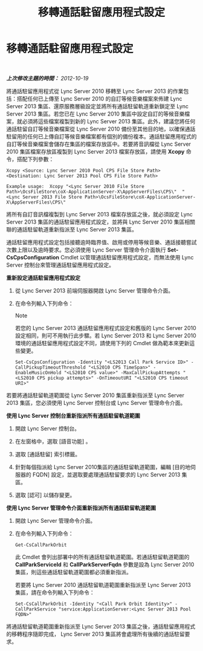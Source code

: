 ﻿---
title: 移轉通話駐留應用程式設定
TOCTitle: 移轉通話駐留應用程式設定
ms:assetid: 23b192d2-93ec-42a8-b175-b6ed502a2c35
ms:mtpsurl: https://technet.microsoft.com/zh-tw/library/JJ687993(v=OCS.15)
ms:contentKeyID: 49889977
ms.date: 08/10/2015
mtps_version: v=OCS.15
ms.translationtype: HT
---

# 移轉通話駐留應用程式設定

 

_**上次修改主題的時間：** 2012-10-19_

將通話駐留應用程式從 Lync Server 2010 移轉至 Lync Server 2013 的作業包括：搭配任何已上傳至 Lync Server 2010 的自訂等候音樂檔案來佈建 Lync Server 2013 集區、還原服務層級設定並將所有通話駐留軌道重新鎖定至 Lync Server 2013 集區。若您已在 Lync Server 2010 集區中設定自訂的等候音樂檔案，就必須將這些檔案複製到新的 Lync Server 2013 集區。此外，建議您將任何通話駐留自訂等候音樂檔案從 Lync Server 2010 備份至其他目的地，以確保通話駐留用的任何已上傳自訂等候音樂檔案都有個別的備份複本。通話駐留應用程式的自訂等候音樂檔案會儲存在集區的檔案存放區中。若要將音訊檔從 Lync Server 2010 集區檔案存放區複製到 Lync Server 2013 檔案存放區，請使用 **Xcopy** 命令，搭配下列參數：

```
Xcopy <Source: Lync Server 2010 Pool CPS File Store Path> <Destination: Lync Server 2013 Pool CPS File Store Path>
```
```
Example usage:  Xcopy "<Lync Server 2010 File Store Path>\OcsFileStore\coX-ApplicationServer-X\AppServerFiles\CPS\"  "<Lync Server 2013 File Store Path>\OcsFileStore\coX-ApplicationServer-X\AppServerFiles\CPS\" 
```

將所有自訂音訊檔複製到 Lync Server 2013 檔案存放區之後，就必須設定 Lync Server 2013 集區的通話駐留應用程式設定，並將與 Lync Server 2010 集區相關聯的通話駐留軌道重新指派至 Lync Server 2013 集區。

通話駐留應用程式設定包括接聽逾時臨界值、啟用或停用等候音樂、通話接聽嘗試次數上限以及逾時要求。您必須使用 Lync Server 管理命令介面執行 **Set-CsCpsConfiguration** Cmdlet 以管理通話駐留應用程式設定，而無法使用 Lync Server 控制台來管理通話駐留應用程式設定。

**重新設定通話駐留應用程式設定**

1.  從 Lync Server 2013 前端伺服器開啟 Lync Server 管理命令介面。

2.  在命令列輸入下列命令：
    
    > [!NOTE]  
    > 若您的 Lync Server 2013 通話駐留應用程式設定和舊版的 Lync Server 2010 設定相同，則可不用執行此步驟。若 Lync Server 2013 和 Lync Server 2010 環境的通話駐留應用程式設定不同，請使用下列的 Cmdlet 做為範本來更新這些變更。
    
    
        Set-CsCpsConfiguration -Identity "<LS2013 Call Park Service ID>" -CallPickupTimeoutThreshold "<LS2010 CPS TimeSpan>" -EnableMusicOnHold "<LS2010 CPS value>" -MaxCallPickupAttempts "<LS2010 CPS pickup attempts>" -OnTimeoutURI "<LS2010 CPS timeout URI>"

若要將通話駐留軌道範圍從 Lync Server 2010 集區重新指派至 Lync Server 2013 集區，您必須使用 Lync Server 控制台或 Lync Server 管理命令介面。

**使用 Lync Server 控制台重新指派所有通話駐留軌道範圍**

1.  開啟 Lync Server 控制台。

2.  在左窗格中，選取 \[語音功能\] 。

3.  選取 \[通話駐留\] 索引標籤。

4.  針對每個指派給 Lync Server 2010集區的通話駐留軌道範圍，編輯 \[目的地伺服器的 FQDN\] 設定，並選取要處理通話駐留要求的 Lync Server 2013 集區。

5.  選取 \[認可\] 以儲存變更。

**使用 Lync Server 管理命令介面重新指派所有通話駐留軌道範圍**

1.  開啟 Lync Server 管理命令介面。

2.  在命令列輸入下列命令：
    
        Get-CsCallParkOrbit
    
    此 Cmdlet 會列出部署中的所有通話駐留軌道範圍。若通話駐留軌道範圍的 **CallParkServiceId** 和 **CallParkServerFqdn** 參數是設為 Lync Server 2010 集區，則這些通話駐留軌道範圍都必須重新指派。
    
    若要將 Lync Server 2010 通話駐留軌道範圍重新指派至 Lync Server 2013 集區，請在命令列輸入下列命令：
    
        Set-CsCallParkOrbit -Identity "<Call Park Orbit Identity>" -CallParkService "service:ApplicationServer:<Lync Server 2013 Pool FQDN>"

將通話駐留軌道範圍重新指派至 Lync Server 2013 集區之後，通話駐留應用程式的移轉程序隨即完成， Lync Server 2013 集區將會處理所有後續的通話駐留要求。

